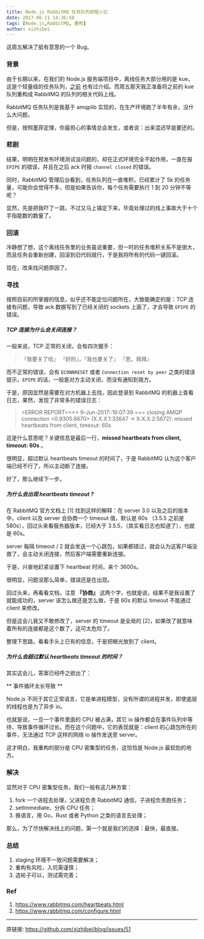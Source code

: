 ```yaml
---
title: Node.js RabbitMQ 任务队列排错小记
date: 2017-06-11 14:36:58
tags: [Node.js,RabbitMQ, 重构]
author: xizhibei
---
```

这周五解决了挺有意思的一个 Bug。

### 背景
由于长期以来，在我们的 Node.js 服务端项目中，离线任务大部分用的是 kue，这是个轻量级的任务队列，[之前](https://github.com/xizhibei/blog/issues/15) 也有过介绍。而周五那天我正准备将之前的 kue 队列重构成 RabbitMQ 的队列的相关代码上线。

RabbitMQ 任务队列是我基于 amqplib 实现的，在生产环境跑了半年有余，没什么大问题。

但是，按照墨菲定理，你最担心的事情总会发生，或者说：出来混迟早是要还的。

### 悲剧
结果，明明在预发布环境测试没问题的，却在正式环境完全不起作用，一直在报 `EPIPE` 的错误，并且在之后 ack 时报 `channel closed` 的错误。

同时，RabbitMQ 管理后台看到，任务队列在一直堆积，已经累计了 5k 的任务量，可能你会觉得不多，但是如果告诉你，每个任务需要执行 1 到 20 分钟不等呢？

显然，先是把我吓了一跳，不过又马上镇定下来，毕竟处理过的线上事故大于十个手指能数的数量了。

### 回滚
冷静想了想，这个离线任务里的业务虽说重要，但一时的任务堆积关系不是很大，而且任务会重新创建，回滚到旧代码就行，于是我将所有的代码一键回滚。

现在，改来找问题原因了。

### 寻找
按照目前的所掌握的信息，似乎还不能定位问题所在，大致能确定的是：TCP 连接有问题，导致 ack 数据写到了已经关闭的 sockets 上面了，才会导致 `EPIPE` 的错误。

##### TCP 连接为什么会关闭连接？

一般来说，TCP 正常的关闭，会有四次握手：
>『我要关了哈』
>『好的』，『我也要关了』
>『恩，拜拜』

而不正常的错误，会有 `ECONNRESET` 或者 `Connection reset by peer` 之类的错误提示，`EPIPE` 的话，一般是对方主动关闭，而没有通知到我方。

于是，原因显然是需要在对方机器上去找，因此登录到 RabbitMQ 的机器上查看日志，果然，发现了非常多的错误日志：

> =ERROR REPORT==== 9-Jun-2017::16:07:39 ===
> closing AMQP connection <0.9305.6670> (X.X.X.1:33647 -> X.X.X.2:5672):
> missed heartbeats from client, timeout: 60s

这是什么意思呢？关键信息是最后一行，**missed heartbeats from client, timeout: 60s** 。

很明显，超过默认 heartbeats timeout 的时间了，于是 RabbitMQ 认为这个客户端已经不行了，所以主动断了连接。

好了，那么继续下一步。

##### 为什么会出现 heartbeats timeout ?
在 RabbitMQ 官方文档上 [1] 找到这样的解释：在 server 3.0 以及之后的版本中，client 以及 server 会协商一个 timeout 值，默认是 60s （3.5.5 之前是 580s），回过头来看服务器版本，已经大于 3.5.5，（其实看日志也知道了），也就是 60s。

server 每隔 timeout / 2 就会发送一个心跳包，如果都错过，就会认为这客户端没救了，会主动关闭连接，然后客户端需要重新连接。

于是，兴奋地赶紧设置下 heartbeat 时间，来个 3600s。

很明显，问题没那么简单，错误还是在出现。

回过头来，再看看文档，注意 **『协商』** 这两个字，也就是说，结果不是我设置了就能成功的，server 该怎么做还是怎么做，于是 60s 的默认 timeout 不能通过 client 来修改。

但是这会儿我又不敢修改了，server 的 timeout 是全局的 [2]，如果改了就意味着所有的连接都是这个数了，这可太危险了。

整理下思路，看看手头上已有的信息，于是把眼光放到了 client。

##### 为什么会超过默认 heartbeats timeout 的时间？
其实这会儿，答案已经呼之欲出了：

** 事件循环太长导致 **

Node.js 不同于其它正常语言，它是单进程模型，没有所谓的进程并发，即使底层的线程也是为了异步 io。

也就是说，一旦一个事件里面的 CPU 被占满，其它 io 操作都会在事件队列中等待，导致事件循环过长。而在这个问题中，它的表现就是：client 的心跳包所在的事件，无法通过 TCP 这样的网络 io 操作发送至 server。

这才明白，我重构的部分是 CPU 密集型的任务，这恰恰是 Node.js 最软肋的地方。

### 解决
显然对于 CPU 密集型任务，我们一般有这几种方案：

1. fork 一个进程去处理，父进程负责 RabbitMQ 通信，子进程负责跑任务；
1. setImmediate，分拆 CPU 任务；
1. 换语言，用 Go，Rust 或者 Python 之类的语言去处理；

那么，为了尽快解决线上的问题，第一个就是我们的选择：最快，最直接。

### 总结
1. staging 环境不一致问题需要解决；
1. 重构有风险，入坑需谨慎；
1. 造轮子可以，测试需完善；

### Ref
1. https://www.rabbitmq.com/heartbeats.html
2. https://www.rabbitmq.com/configure.html


***
原链接: https://github.com/xizhibei/blog/issues/51
